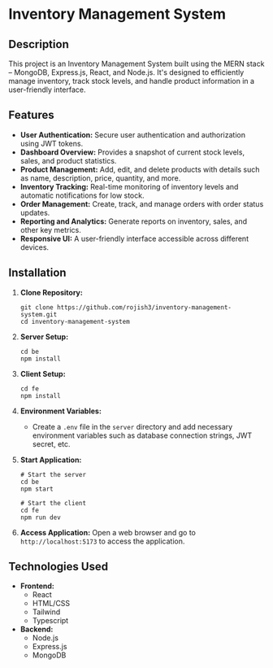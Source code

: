 # Inventory Management System

## Description

This project is an Inventory Management System built using the MERN stack – MongoDB, Express.js, React, and Node.js. It's designed to efficiently manage inventory, track stock levels, and handle product information in a user-friendly interface.

## Features

- **User Authentication:** Secure user authentication and authorization using JWT tokens.
- **Dashboard Overview:** Provides a snapshot of current stock levels, sales, and product statistics.
- **Product Management:** Add, edit, and delete products with details such as name, description, price, quantity, and more.
- **Inventory Tracking:** Real-time monitoring of inventory levels and automatic notifications for low stock.
- **Order Management:** Create, track, and manage orders with order status updates.
- **Reporting and Analytics:** Generate reports on inventory, sales, and other key metrics.
- **Responsive UI:** A user-friendly interface accessible across different devices.

## Installation

1. **Clone Repository:**

   ```
   git clone https://github.com/rojish3/inventory-management-system.git
   cd inventory-management-system
   ```

2. **Server Setup:**

   ```
   cd be
   npm install
   ```

3. **Client Setup:**

   ```
   cd fe
   npm install
   ```

4. **Environment Variables:**

   - Create a `.env` file in the `server` directory and add necessary environment variables such as database connection strings, JWT secret, etc.

5. **Start Application:**

   ```
   # Start the server
   cd be
   npm start

   # Start the client
   cd fe
   npm run dev
   ```

6. **Access Application:**
   Open a web browser and go to `http://localhost:5173` to access the application.

## Technologies Used

- **Frontend:**
  - React
  - HTML/CSS
  - Tailwind
  - Typescript
- **Backend:**
  - Node.js
  - Express.js
  - MongoDB
